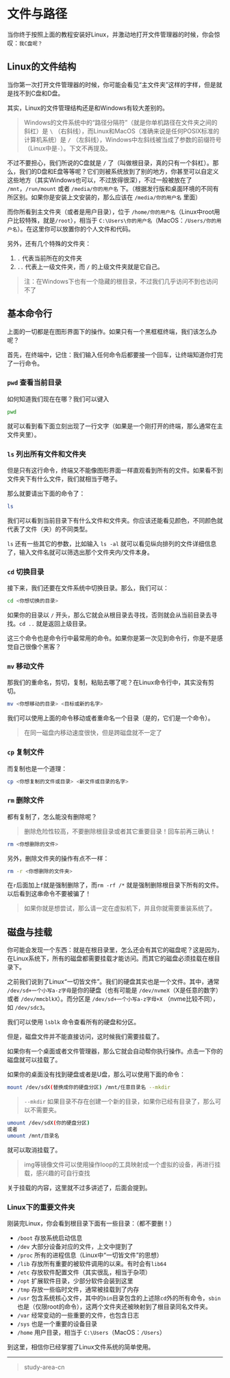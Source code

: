 # 文件与路径

当你终于按照上面的教程安装好Linux，并激动地打开文件管理器的时候，你会惊叹：`我C盘呢？`

## Linux的文件结构

当你第一次打开文件管理器的时候，你可能会看见“主文件夹”这样的字样，但是就是找不到C盘和D盘。

其实，Linux的文件管理结构还是和Windows有较大差别的。

> Windows的文件系统中的“路径分隔符”（就是你单机路径在文件夹之间的斜杠）是 `\` （右斜线），而Linux和MacOS（准确来说是任何POSIX标准的计算机系统）是 `/` （左斜线），Windows中左斜线被当成了参数的前缀符号（Linux中是`-`）。下文不再提及。

不过不要担心，我们所说的C盘就是 `/` 了（叫做根目录，真的只有一个斜杠）。那么，我们的D盘和E盘等等呢？它们则被系统放到了别的地方，你甚至可以自定义这些地方（其实Windows也可以，不过放得很深），不过一般被放在了 `/mnt`，`/run/mount` 或者 `/media/你的用户名` 下。（根据发行版和桌面环境的不同有所区别。如果你是安装上文安装的，那么应该在 `/media/你的用户名` 里面）

而你所看到主文件夹（或者是用户目录），位于 `/home/你的用户名`（Linux中root用户比较特殊，就是`/root`），相当于 `C:\Users\你的用户名`（MacOS：`/Users/你的用户名`）。在这里你可以放置你的个人文件和代码。

另外，还有几个特殊的文件夹：

1. `.` 代表当前所在的文件夹
2. `..` 代表上一级文件夹，而 `/` 的上级文件夹就是它自己。

> 注：在Windows下也有一个隐藏的根目录，不过我们几乎访问不到也访问不了

## 基本命令行

上面的一切都是在图形界面下的操作。如果只有一个黑框框终端，我们该怎么办呢？

首先，在终端中，记住：我们输入任何命令后都要接一个回车，让终端知道你打完了一行命令。

### `pwd` 查看当前目录

如何知道我们现在在哪？我们可以键入

```bash
pwd
```

就可以看到看下面立刻出现了一行文字（如果是一个刚打开的终端，那么通常在主文件夹里）。

### `ls` 列出所有文件和文件夹

但是只有这行命令，终端又不能像图形界面一样直观看到所有的文件。如果看不到文件夹下有什么文件，我们就相当于瞎子。

那么就要请出下面的命令了：

```bash
ls
```

我们可以看到当前目录下有什么文件和文件夹。你应该还能看见颜色，不同颜色就代表了文件（夹）的不同类型。

`ls` 还有一些其它的参数，比如输入 `ls -al` 就可以看见纵向排列的文件详细信息了，输入文件名就可以筛选出那个文件夹内/文件本身。

### `cd` 切换目录

接下来，我们还要在文件系统中切换目录。那么，我们可以：

```bash
cd <你想切换的目录>
```

如果你的目录以 `/` 开头，那么它就会从根目录去寻找，否则就会从当前目录去寻找。`cd ..` 就是返回上级目录。

这三个命令也是命令行中最常用的命令。如果你是第一次见到命令行，你是不是感觉自己很像个黑客？

### `mv` 移动文件

那我们的重命名，剪切，复制，粘贴去哪了呢？在Linux命令行中，其实没有剪切。

```bash
mv <你想移动的目录> <目标或新的名字>
```

我们可以使用上面的命令移动或者重命名一个目录（是的，它们是一个命令）。

> 在同一磁盘内移动速度很快，但是跨磁盘就不一定了

### `cp` 复制文件

而复制也是一个道理：

```bash
cp <你想复制的文件或目录> <新文件或目录的名字>
```

### `rm` 删除文件

都有复制了，怎么能没有删除呢？

> 删除危险性较高，不要删除根目录或者其它重要目录！回车前再三确认！

```bash
rm <你想删除的文件>
```

另外，删除文件夹的操作有点不一样：

```bash
rm -r <你想删除的文件夹>
```

在`r`后面加上`f`就是强制删除了，而`rm -rf /*` 就是强制删除根目录下所有的文件。以后看到这串命令不要被骗了！

> 如果你就是想尝试，那么请一定在虚拟机下，并且你就需要重装系统了。

## 磁盘与挂载

你可能会发现一个东西：就是在根目录里，怎么还会有其它的磁盘呢？这是因为，在Linux系统下，所有的磁盘都需要挂载才能访问。而其它的磁盘必须挂载在根目录下。

之前我们说到了Linux“一切皆文件”。我们的硬盘其实也是一个文件。其中，通常 `/dev/sd+一个小写a-z字母`是你的硬盘（也有可能是 `/dev/nvmeX`（X是任意的数字） 或者 `/dev/mmcblkX`）。而分区是 `/dev/sd+一个小写a-z字母+X` （nvme比较不同），如 `/dev/sdc3`。

我们可以使用 `lsblk` 命令查看所有的硬盘和分区。

但是，磁盘文件并不能直接访问，这时候我们需要挂载了。

如果你有一个桌面或者文件管理器，那么它就会自动帮你执行操作。点击一下你的磁盘就可以挂载了。

如果你的桌面没有找到硬盘或者是U盘，那么可以使用下面的命令：

```bash
mount /dev/sdX(替换成你的硬盘分区) /mnt/任意目录名 --mkdir
```

> `--mkdir` 如果目录不存在创建一个新的目录，如果你已经有目录了，那么可以不需要夹。

```bash
umount /dev/sdX(你的硬盘分区)
或者
umount /mnt/目录名
```

就可以取消挂载了。

> img等镜像文件可以使用操作loop的工具映射成一个虚拟的设备，再进行挂载，感兴趣的可自行查找

关于挂载的内容，这里就不过多讲述了，后面会提到。

### Linux下的重要文件夹

刚装完Linux，你会看到根目录下面有一些目录：（都不要删！）

* `/boot` 存放系统启动信息
* `/dev` 大部分设备对应的文件，上文中提到了
* `/proc` 所有的进程信息（Linux中“一切皆文件”的思想）
* `/lib` 存放所有重要的被软件调用的以来。有时会有`lib64`
* `/etc` 存放软件配置文件（其实很乱，相当于杂项）
* `/opt` 扩展软件目录，少部分软件会装到这里
* `/tmp` 存放一些临时文件，通常被挂载到了内存
* `/usr` 包含系统核心文件，其中的`bin`目录包含的上述除`cd`外的所有命令，`sbin`也是（仅限root的命令），这两个文件夹还被映射到了根目录同名文件夹。
* `/var` 经常变动的一些重要的文件，也包含日志
* `/sys` 也是一个重要的设备目录
* `/home` 用户目录，相当于 `C:\Users`（MacOS：`/Users`）

到这里，相信你已经掌握了Linux文件系统的简单使用。

---
> study-area-cn
